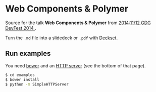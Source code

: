 # Web Components & Polymer

Source for the talk **Web Components & Polymer** from [2014:11/12 GDG DevFest 2014
](http://www.meetup.com/GDGOslo/events/213624092/).

Turn the `.md` file into a slidedeck or `.pdf` with [Deckset](http://www.decksetapp.com).

## Run examples

You need [bower](http://bower.io) and an [HTTP server](https://www.polymer-project.org/docs/start/tutorial/intro.html) (see the bottom of that page).

```bash
$ cd examples
$ bower install
$ python -m SimpleHTTPServer
```
